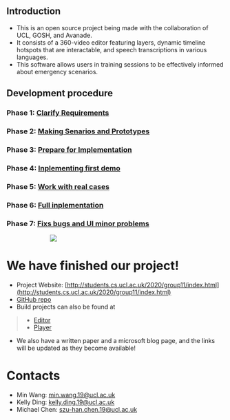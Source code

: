## Introduction
- This is an open source project being made with the collaboration of UCL, GOSH, and Avanade. 
- It consists of a 360-video editor featuring layers, dynamic timeline hotspots that are interactable, and speech transcriptions in various languages. 
- This software allows users in training sessions to be effectively informed about emergency scenarios.

## Development procedure

### Phase 1: [Clarify Requirements](./phase1/phase1.html)
### Phase 2: [Making Senarios and Prototypes](./phase2/phase2.html)
### Phase 3: [Prepare for Implementation](./phase3/phase3.html)
### Phase 4: [Inplementing first demo](./phase4/phase4.html)
### Phase 5: [Work with real cases](./phase5/phase5.html)
### Phase 6: [Full inplementation](./phase6/phase6.html)
### Phase 7: [Fixs bugs and UI minor problems](./phase7/phase7.html)

<a href="/images/gnatt_chart.png"><img src="/images/gnatt_chart.png" style="max-width: 60%; display: block; margin: 10px auto;"></a> 

# We have finished our project!
- Project Website: [http://students.cs.ucl.ac.uk/2020/group11/index.html](http://students.cs.ucl.ac.uk/2020/group11/index.html)
- [GitHub repo](https://github.com/Apperta-IXN-for-the-NHS/SC360Editor2021)
- Build projects can also be found at 
> - [Editor](https://github.com/UCL-COMP0016-2020-Team-11/editor-software/releases/latest)
> - [Player](https://github.com/UCL-COMP0016-2020-Team-11/player-software/releases/latest)
- We also have a written paper and a microsoft blog page, and the links will be updated as they become available!

# Contacts
- Min Wang: min.wang.19@ucl.ac.uk  
- Kelly Ding: kelly.ding.19@ucl.ac.uk  
- Michael Chen: szu-han.chen.19@ucl.ac.uk  
